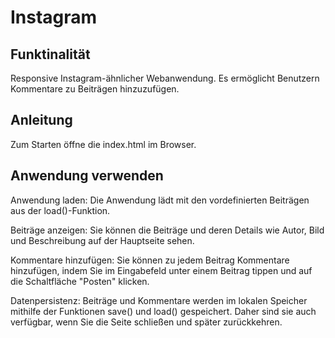 # Instagram

## Funktinalität

Responsive Instagram-ähnlicher Webanwendung. Es ermöglicht Benutzern Kommentare zu Beiträgen hinzuzufügen. 

## Anleitung

Zum Starten öffne die index.html im Browser.

## Anwendung verwenden

Anwendung laden: Die Anwendung lädt mit den vordefinierten Beiträgen aus der load()-Funktion.

Beiträge anzeigen: Sie können die Beiträge und deren Details wie Autor, Bild und Beschreibung auf der Hauptseite sehen.

Kommentare hinzufügen: Sie können zu jedem Beitrag Kommentare hinzufügen, indem Sie im Eingabefeld unter einem Beitrag tippen und auf die Schaltfläche "Posten" klicken.

Datenpersistenz: Beiträge und Kommentare werden im lokalen Speicher mithilfe der Funktionen save() und load() gespeichert. Daher sind sie auch verfügbar, wenn Sie die Seite schließen und später zurückkehren.